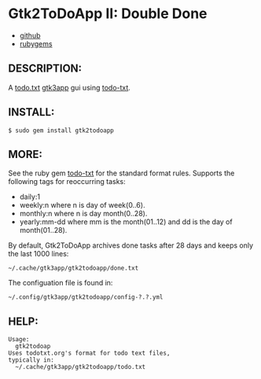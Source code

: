 # Gtk2ToDoApp II: Double Done

* [github](https://www.github.com/carlosjhr64/gtk2todoapp)
* [rubygems](https://rubygems.org/gems/gtk2todoapp)

## DESCRIPTION:

A [todo.txt](http://todotxt.org/)
[gtk3app](https://https://rubygems.org/gems/gtk2app) gui
using [todo-txt](https://rubygems.org/gems/todo-txt).

## INSTALL:

    $ sudo gem install gtk2todoapp

## MORE:

See the ruby gem [todo-txt](https://github.com/todotxt/todo.txt) for the standard format rules.
Supports the following tags for reoccurring tasks:

* daily:1
* weekly:n where n is day of week(0..6).
* monthly:n where n is day month(0..28).
* yearly:mm-dd where mm is the month(01..12) and dd is the day of month(01..28).

By default, Gtk2ToDoApp archives done tasks after 28 days and keeps only the last 1000 lines:

    ~/.cache/gtk3app/gtk2todoapp/done.txt

The configuation file is found in:

    ~/.config/gtk3app/gtk2todoapp/config-?.?.yml

## HELP:

    Usage:
      gtk2todoap
    Uses todotxt.org's format for todo text files,
    typically in:
      ~/.cache/gtk3app/gtk2todoapp/todo.txt
